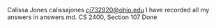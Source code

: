 Calissa Jones
calissajones
cj732920@ohio.edu
I have recorded all my answers in answers.md.
CS 2400, Section 107
Done